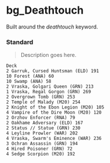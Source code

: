 # bg_Deathtouch
Built around the *deathtouch* keyword.

### Standard
> Description goes here.
```
Deck
2 Garruk, Cursed Huntsman (ELD) 191
10 Forest (ANA) 60
10 Swamp (ANA) 58
2 Vraska, Golgari Queen (GRN) 213
1 Vraska, Regal Gorgon (GRN) 269
2 Overgrown Tomb (GRN) 253
2 Temple of Malady (M20) 254
2 Knight of the Ebon Legion (M20) 105
4 Vampire of the Dire Moon (M20) 120
2 Orzhov Enforcer (RNA) 79
2 Oakhame Adversary (ELD) 167
2 Status // Statue (GRN) 230
4 Leyline Prowler (WAR) 202
4 Vraska, Swarm's Eminence (WAR) 236
3 Ochran Assassin (GRN) 194
4 Hired Poisoner (GRN) 72
4 Sedge Scorpion (M20) 192

```